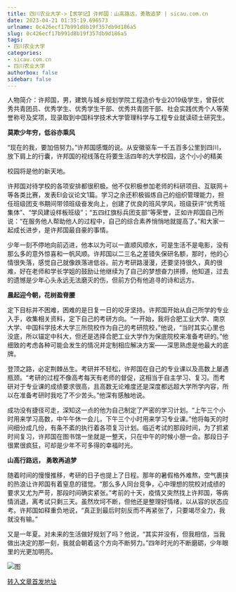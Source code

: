 ```yaml
---
title: 四川农业大学->【求学记】许邦国：山高路远，勇敢追梦 | sicau.com.cn
date: 2023-04-21 01:35:19.696573
urlname: 0c426ecf17b991d8b19f357db9d186a5
slug: 0c426ecf17b991d8b19f357db9d186a5
tags: 
- 四川农业大学
categories:
- sicau.com.cn
- 四川农业大学
authorbox: false
sidebar: false
---
```

人物简介：许邦国，男，建筑与城乡规划学院工程造价专业2019级学生，曾获优秀共青团员、优秀学生、优秀学生干部、优秀共青团干部、社会实践优秀个人等荣誉称号及奖项，现录取到中国科学技术大学管理科学与工程专业就读硕士研究生。

**莫欺少年穷，低谷亦乘风**

“现在的我，要加倍努力。”许邦国感慨的说。从安徽驱车一千五百多公里到四川，放下肩上的行囊，许邦国的视线落在将要生活四年的大学校园，这个小小的精美
<!--more-->
校园将是他的新天地。

许邦国对待学校的各项安排都很积极。他不仅积极参加老师的科研项目、互联网＋等各类比赛，发表EI会议论文1篇。学习之余还积极锻炼自己的组织管理能力，担任班级团支书期间带领班级奋发向上，创建了优良的班风学风，班级获评“优秀班集体”、“学风建设样板班级”；“五四红旗标兵团支部”等荣誉，正如许邦国自己所说：“在服务他人帮助他人的过程中，自己的综合素养悄悄地就提高了。”和大家一起成长进步，是许邦国最自豪的事情。

少年一刻不停地向前迈进，他本以为可以一直顺风顺水，可是生活不是电影，没有那么多的意外惊喜和一帆风顺。许邦国以二三名之差错失保研名额，那时，他的心情很失落，感觉自己就像跌落进低谷。前方考研路漫漫，还要坚持很久，真的很难，好在老师和学长学姐的鼓励让他继续为了自己的梦想奋力拼搏，他知道，过去的遗憾是少年心头永远无法磨灭的伤，但前方仍有他追寻的诗和远方。

**晨起迎今朝，花树盈脊腰**

定下目标并不困难，困难的是日复一日的咬牙坚持。许邦国开始从自己所学的专业入手，收集相关资料，定下自己的考研方向。“一开始，我将合肥工业大学、南京大学、中国科学技术大学三所院校作为自己的考研院校，”他说，“当时其实心里也没底，所以锚定中科大，但还是选择合肥工业大学作为保底院校来准备考研的。”他细致的考虑各种可能会发生的情况并定制相应解决方案——深思熟虑是他最大的底牌。

登顶之路，必定荆棘丛生。考研并不轻松，许邦国在自己的专业课以及高数上屡遇瓶颈。“考研的过程不像高考每天有老师的督促，这相当于自主学习、复习。而考研对于专业课的成绩要求很高，且高数无论难度还是深度都远超大学所学内容，所以在准备考研时我吃了不少苦头。”他深有感触地说。

成功没有捷径可走，深知这一点的他为自己制定了严密的学习计划。“上午三个小时用来学习高数，中午午休一会儿，下午三个小时用来学习专业课。”他将每天的时间细分成几份，有条不紊的执行着各项复习计划。临近考试的那段时间，为了抓紧时间复习，许邦国在图书馆一坐就是一整天，只在中午的时候小憩一会。那段日子很累很疯狂，可却是少年不可多得的幸福时光。

**山高行路远，** **勇敢再追梦**

随着时间的慢慢推移，考研的日子也提上了日程。那年的暑假格外难熬，空气裹挟的热浪让许邦国有着窒息的错觉。“那么多人同台竞争，心中理想的院校对成绩的要求又尤为严苛，那段时间确实紧张。”考前的十天，疫情又突然找上许邦国，等病情消退，离考试只剩三天。虽然坎坷不断，但他还是整理好情绪，以从容的状态应考。许邦国如释重负地说，“真正到最后时刻反而不再紧张了，只要竭尽全力，我就没有输。”

又是一年夏。对未来的生活做好规划了吗？他说，“其实并没有，但我相信，当我做出决定的那一刻，我就会朝着这个方向不断努力。”四年时光的不断磨砺，少年眼里的光更加明亮。

![图](https://news.sicau.edu.cn/__local/F/67/CF/72DB5D715CFD86FA0A79D8B777C_0C52D82B_190B9A.png)

[转入文章首发地址](https://news.sicau.edu.cn/info/1078/71884.htm)